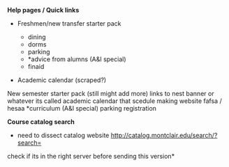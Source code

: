 **Help pages / Quick links**

  + Freshmen/new transfer starter pack 
    * dining
    * dorms
    * parking
    * *advice from alumns (A&I special) 
    * finaid

  + Academic calendar  (scraped?)

  New semester starter pack (still might add more)
    links to
      nest
      banner or whatever its called
      academic calendar
      that scedule making website
      fafsa / hesaa
      *curriculum (A&I special)
      parking registration
 
 **Course catalog search**
  +   need to dissect catalog website http://catalog.montclair.edu/search/?search=
  
  
check if its in the right server before sending this version*

